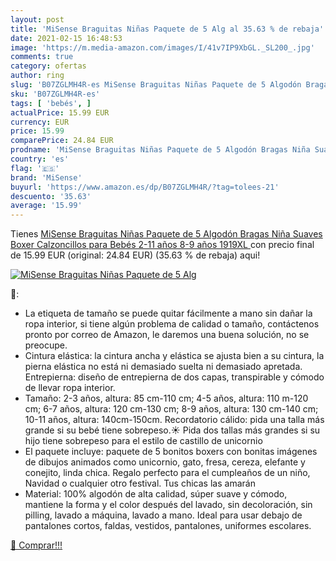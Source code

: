 ```yaml
---
layout: post
title: 'MiSense Braguitas Niñas Paquete de 5 Alg al 35.63 % de rebaja'
date: 2021-02-15 16:48:53
image: 'https://m.media-amazon.com/images/I/41v7IP9XbGL._SL200_.jpg'
comments: true
category: ofertas
author: ring
slug: 'B07ZGLMH4R-es MiSense Braguitas Niñas Paquete de 5 Algodón Bragas Niña...'
sku: 'B07ZGLMH4R-es'
tags: [ 'bebés', ]
actualPrice: 15.99 EUR
currency: EUR
price: 15.99
comparePrice: 24.84 EUR
prodname: 'MiSense Braguitas Niñas Paquete de 5 Algodón Bragas Niña Suaves Boxer Calzoncillos para Bebés 2-11 años 8-9 años  1919XL '
country: 'es'
flag: '🇪🇸'
brand: 'MiSense'
buyurl: 'https://www.amazon.es/dp/B07ZGLMH4R/?tag=tolees-21'
descuento: '35.63'
average: '15.99'
---
```


Tienes [MiSense Braguitas Niñas Paquete de 5 Algodón Bragas Niña Suaves Boxer Calzoncillos para Bebés 2-11 años 8-9 años  1919XL ](https://www.amazon.es/dp/B07ZGLMH4R/?tag=tolees-21) con precio final de  15.99 EUR (original: 24.84 EUR) (35.63 %  de rebaja) aqui!

[![MiSense Braguitas Niñas Paquete de 5 Alg](https://m.media-amazon.com/images/I/41v7IP9XbGL._SL200_.jpg)](https://www.amazon.es/dp/B07ZGLMH4R/?tag=tolees-21)

🔎:

- La etiqueta de tamaño se puede quitar fácilmente a mano sin dañar la ropa interior, si tiene algún problema de calidad o tamaño, contáctenos pronto por correo de Amazon, le daremos una buena solución, no se preocupe.
- Cintura elástica: la cintura ancha y elástica se ajusta bien a su cintura, la pierna elástica no está ni demasiado suelta ni demasiado apretada. Entrepierna: diseño de entrepierna de dos capas, transpirable y cómodo de llevar ropa interior.
- Tamaño: 2-3 años, altura: 85 cm-110 cm; 4-5 años, altura: 110 m-120 cm; 6-7 años, altura: 120 cm-130 cm; 8-9 años, altura: 130 cm-140 cm; 10-11 años, altura: 140cm-150cm. Recordatorio cálido: pida una talla más grande si su bebé tiene sobrepeso.☀ Pida dos tallas más grandes si su hijo tiene sobrepeso para el estilo de castillo de unicornio
- El paquete incluye: paquete de 5 bonitos boxers con bonitas imágenes de dibujos animados como unicornio, gato, fresa, cereza, elefante y conejito, linda chica. Regalo perfecto para el cumpleaños de un niño, Navidad o cualquier otro festival. Tus chicas las amarán
- Material: 100% algodón de alta calidad, súper suave y cómodo, mantiene la forma y el color después del lavado, sin decoloración, sin pilling, lavado a máquina, lavado a mano. Ideal para usar debajo de pantalones cortos, faldas, vestidos, pantalones, uniformes escolares.

[🛒 Comprar!!!](https://www.amazon.es/dp/B07ZGLMH4R/?tag=tolees-21)
